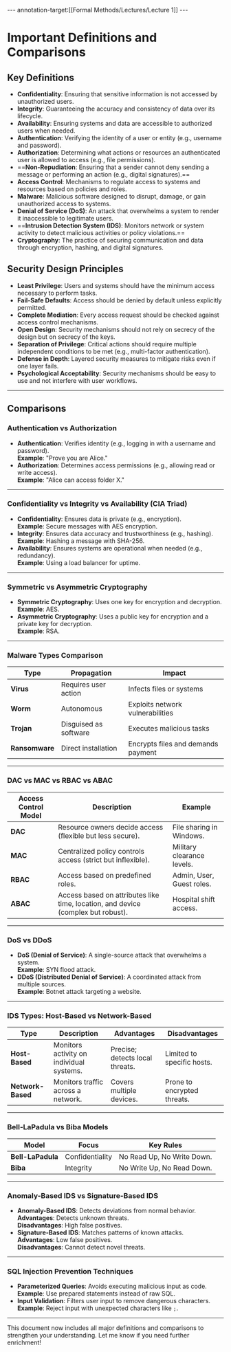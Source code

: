 --- annotation-target:[[Formal Methods/Lectures/Lecture 1]] ---



# Important Definitions and Comparisons

## Key Definitions

- **Confidentiality**: Ensuring that sensitive information is not accessed by unauthorized users.
- **Integrity**: Guaranteeing the accuracy and consistency of data over its lifecycle.
- **Availability**: Ensuring systems and data are accessible to authorized users when needed.
- **Authentication**: Verifying the identity of a user or entity (e.g., username and password).
- **Authorization**: Determining what actions or resources an authenticated user is allowed to access (e.g., file permissions).
- ==**Non-Repudiation**: Ensuring that a sender cannot deny sending a message or performing an action (e.g., digital signatures).==
- **Access Control**: Mechanisms to regulate access to systems and resources based on policies and roles.
- **Malware**: Malicious software designed to disrupt, damage, or gain unauthorized access to systems.
- **Denial of Service (DoS)**: An attack that overwhelms a system to render it inaccessible to legitimate users.
- ==**Intrusion Detection System (IDS)**: Monitors network or system activity to detect malicious activities or policy violations.==
- **Cryptography**: The practice of securing communication and data through encryption, hashing, and digital signatures.

## Security Design Principles

- **Least Privilege**: Users and systems should have the minimum access necessary to perform tasks.
- **Fail-Safe Defaults**: Access should be denied by default unless explicitly permitted.
- **Complete Mediation**: Every access request should be checked against access control mechanisms.
- **Open Design**: Security mechanisms should not rely on secrecy of the design but on secrecy of the keys.
- **Separation of Privilege**: Critical actions should require multiple independent conditions to be met (e.g., multi-factor authentication).
- **Defense in Depth**: Layered security measures to mitigate risks even if one layer fails.
- **Psychological Acceptability**: Security mechanisms should be easy to use and not interfere with user workflows.

---

## Comparisons

### Authentication vs Authorization
- **Authentication**: Verifies identity (e.g., logging in with a username and password).  
  **Example**: "Prove you are Alice."
- **Authorization**: Determines access permissions (e.g., allowing read or write access).  
  **Example**: "Alice can access folder X."

---

### Confidentiality vs Integrity vs Availability (CIA Triad)
- **Confidentiality**: Ensures data is private (e.g., encryption).  
  **Example**: Secure messages with AES encryption.
- **Integrity**: Ensures data accuracy and trustworthiness (e.g., hashing).  
  **Example**: Hashing a message with SHA-256.
- **Availability**: Ensures systems are operational when needed (e.g., redundancy).  
  **Example**: Using a load balancer for uptime.

---

### Symmetric vs Asymmetric Cryptography
- **Symmetric Cryptography**: Uses one key for encryption and decryption.  
  **Example**: AES.
- **Asymmetric Cryptography**: Uses a public key for encryption and a private key for decryption.  
  **Example**: RSA.

---

### Malware Types Comparison
| **Type**       | **Propagation**       | **Impact**                           |
|-----------------|-----------------------|--------------------------------------|
| **Virus**      | Requires user action  | Infects files or systems            |
| **Worm**       | Autonomous            | Exploits network vulnerabilities     |
| **Trojan**     | Disguised as software | Executes malicious tasks             |
| **Ransomware** | Direct installation   | Encrypts files and demands payment   |

---

### DAC vs MAC vs RBAC vs ABAC
| **Access Control Model** | **Description**                                                                | **Example**                 |
|---------------------------|--------------------------------------------------------------------------------|-----------------------------|
| **DAC**                  | Resource owners decide access (flexible but less secure).                      | File sharing in Windows.    |
| **MAC**                  | Centralized policy controls access (strict but inflexible).                    | Military clearance levels.  |
| **RBAC**                 | Access based on predefined roles.                                              | Admin, User, Guest roles.   |
| **ABAC**                 | Access based on attributes like time, location, and device (complex but robust).| Hospital shift access.      |

---

### DoS vs DDoS
- **DoS (Denial of Service)**: A single-source attack that overwhelms a system.  
  **Example**: SYN flood attack.
- **DDoS (Distributed Denial of Service)**: A coordinated attack from multiple sources.  
  **Example**: Botnet attack targeting a website.

---

### IDS Types: Host-Based vs Network-Based
| **Type**        | **Description**                                      | **Advantages**             | **Disadvantages**         |
|------------------|------------------------------------------------------|-----------------------------|----------------------------|
| **Host-Based**   | Monitors activity on individual systems.             | Precise; detects local threats. | Limited to specific hosts. |
| **Network-Based**| Monitors traffic across a network.                   | Covers multiple devices.     | Prone to encrypted threats.|

---

### Bell-LaPadula vs Biba Models
| **Model**            | **Focus**                | **Key Rules**                             |
|-----------------------|--------------------------|-------------------------------------------|
| **Bell-LaPadula**     | Confidentiality          | No Read Up, No Write Down.                |
| **Biba**              | Integrity               | No Write Up, No Read Down.                |

---

### Anomaly-Based IDS vs Signature-Based IDS
- **Anomaly-Based IDS**: Detects deviations from normal behavior.  
  **Advantages**: Detects unknown threats.  
  **Disadvantages**: High false positives.
- **Signature-Based IDS**: Matches patterns of known attacks.  
  **Advantages**: Low false positives.  
  **Disadvantages**: Cannot detect novel threats.

---

### SQL Injection Prevention Techniques
- **Parameterized Queries**: Avoids executing malicious input as code.  
  **Example**: Use prepared statements instead of raw SQL.
- **Input Validation**: Filters user input to remove dangerous characters.  
  **Example**: Reject input with unexpected characters like `;`.

---

This document now includes all major definitions and comparisons to strengthen your understanding. Let me know if you need further enrichment! 
